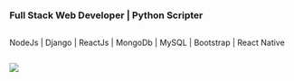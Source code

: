 ### Full Stack Web Developer | Python Scripter ###

<div style="display: flex; align-items: center;">

NodeJs | Django | ReactJs | MongoDb | MySQL | Bootstrap | React Native

</div>

![](https://komarev.com/ghpvc/?username=2kwattz)
